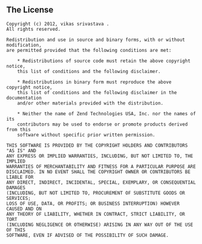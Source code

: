 ## The License
	Copyright (c) 2012, vikas srivastava .
	All rights reserved.

	Redistribution and use in source and binary forms, with or without modification,
	are permitted provided that the following conditions are met:

		* Redistributions of source code must retain the above copyright notice,
		this list of conditions and the following disclaimer.

		* Redistributions in binary form must reproduce the above copyright notice,
		this list of conditions and the following disclaimer in the documentation
		and/or other materials provided with the distribution.

		* Neither the name of Zend Technologies USA, Inc. nor the names of its
		contributors may be used to endorse or promote products derived from this
		software without specific prior written permission.

	THIS SOFTWARE IS PROVIDED BY THE COPYRIGHT HOLDERS AND CONTRIBUTORS "AS IS" AND
	ANY EXPRESS OR IMPLIED WARRANTIES, INCLUDING, BUT NOT LIMITED TO, THE IMPLIED
	WARRANTIES OF MERCHANTABILITY AND FITNESS FOR A PARTICULAR PURPOSE ARE
	DISCLAIMED. IN NO EVENT SHALL THE COPYRIGHT OWNER OR CONTRIBUTORS BE LIABLE FOR
	ANY DIRECT, INDIRECT, INCIDENTAL, SPECIAL, EXEMPLARY, OR CONSEQUENTIAL DAMAGES
	(INCLUDING, BUT NOT LIMITED TO, PROCUREMENT OF SUBSTITUTE GOODS OR SERVICES;
	LOSS OF USE, DATA, OR PROFITS; OR BUSINESS INTERRUPTION) HOWEVER CAUSED AND ON
	ANY THEORY OF LIABILITY, WHETHER IN CONTRACT, STRICT LIABILITY, OR TORT
	(INCLUDING NEGLIGENCE OR OTHERWISE) ARISING IN ANY WAY OUT OF THE USE OF THIS
	SOFTWARE, EVEN IF ADVISED OF THE POSSIBILITY OF SUCH DAMAGE.

